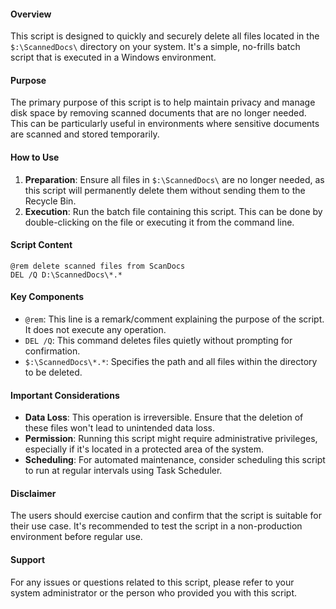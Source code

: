 #### Overview
This script is designed to quickly and securely delete all files located in the `$:\ScannedDocs\` directory on your system. It's a simple, no-frills batch script that is executed in a Windows environment.

#### Purpose
The primary purpose of this script is to help maintain privacy and manage disk space by removing scanned documents that are no longer needed. This can be particularly useful in environments where sensitive documents are scanned and stored temporarily.

#### How to Use
1. **Preparation**: Ensure all files in `$:\ScannedDocs\` are no longer needed, as this script will permanently delete them without sending them to the Recycle Bin.
2. **Execution**: Run the batch file containing this script. This can be done by double-clicking on the file or executing it from the command line.

#### Script Content
```batch
@rem delete scanned files from ScanDocs
DEL /Q D:\ScannedDocs\*.*
```

#### Key Components
- `@rem`: This line is a remark/comment explaining the purpose of the script. It does not execute any operation.
- `DEL /Q`: This command deletes files quietly without prompting for confirmation.
- `$:\ScannedDocs\*.*`: Specifies the path and all files within the directory to be deleted.

#### Important Considerations
- **Data Loss**: This operation is irreversible. Ensure that the deletion of these files won't lead to unintended data loss.
- **Permission**: Running this script might require administrative privileges, especially if it's located in a protected area of the system.
- **Scheduling**: For automated maintenance, consider scheduling this script to run at regular intervals using Task Scheduler.

#### Disclaimer
The users should exercise caution and confirm that the script is suitable for their use case. It's recommended to test the script in a non-production environment before regular use.

#### Support
For any issues or questions related to this script, please refer to your system administrator or the person who provided you with this script.